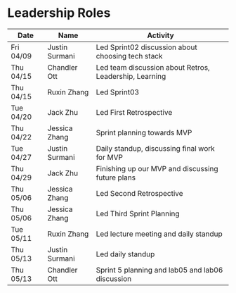 # Leadership Roles


| Date      | Name              | Activity                                               |
|-----------|-------------------|--------------------------------------------------------|
| Fri 04/09 | Justin Surmani    | Led Sprint02 discussion about choosing tech stack      |
| Thu 04/15 | Chandler Ott      | Led team discussion about Retros, Leadership, Learning | 
| Thu 04/15 | Ruxin Zhang       | Led Sprint03                                           | 
| Tue 04/20 | Jack Zhu          | Led First Retrospective                                | 
| Thu 04/22 | Jessica Zhang     | Sprint planning towards MVP                            |
| Tue 04/27 | Justin Surmani    | Daily standup, discussing final work for MVP           |
| Thu 04/29 | Jack Zhu          | Finishing up our MVP and discussing future plans       |
| Thu 05/06 | Jessica Zhang     | Led Second Retrospective                               |
| Thu 05/06 | Jessica Zhang     | Led Third Sprint Planning                              |
| Tue 05/11 | Ruxin Zhang       | Led lecture meeting and daily standup                  |
| Thu 05/13 | Justin Surmani    | Led daily standup                                      |
| Thu 05/13 | Chandler Ott      | Sprint 5 planning and lab05 and lab06 discussion       |
